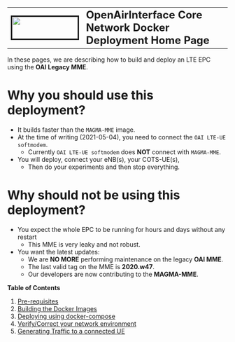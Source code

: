 <table style="border-collapse: collapse; border: none;">
  <tr style="border-collapse: collapse; border: none;">
    <td style="border-collapse: collapse; border: none;">
      <a href="http://www.openairinterface.org/">
         <img src="./images/oai_final_logo.png" alt="" border=3 height=50 width=150>
         </img>
      </a>
    </td>
    <td style="border-collapse: collapse; border: none; vertical-align: center;">
      <b><font size = "5">OpenAirInterface Core Network Docker Deployment Home Page</font></b>
    </td>
  </tr>
</table>

In these pages, we are describing how to build and deploy an LTE EPC using the **OAI Legacy MME**.

# Why you should use this deployment? #

-  It builds faster than the `MAGMA-MME` image.
-  At the time of writing (2021-05-04), you need to connect the `OAI LTE-UE softmodem`.
   -  Currently `OAI LTE-UE softmodem` does **NOT** connect with `MAGMA-MME`.
-  You will deploy, connect your eNB(s), your COTS-UE(s),
   - Then do your experiments and then stop everything.

# Why should not be using this deployment? #

-  You expect the whole EPC to be running for hours and days without any restart
   - This MME is very leaky and not robust.
-  You want the latest updates:
   - We are **NO MORE** performing maintenance on the legacy **OAI MME**.
   - The last valid tag on the MME is **2020.w47**.
   - Our developers are now contributing to the **MAGMA-MME**.


**Table of Contents**

1.  [Pre-requisites](./DEPLOY_PRE_REQUESITES.md)
2.  [Building the Docker Images](./BUILD_IMAGES.md)
3.  [Deploying using docker-compose](../docker-compose/oai-mme-legacy/README.md)
4.  [Verify/Correct your network environment](./CONFIGURE_NETWORKS.md)
5.  [Generating Traffic to a connected UE](./GENERATE_TRAFFIC.md)
